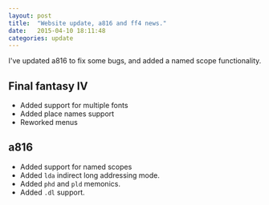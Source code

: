 ```yaml
---
layout: post
title:  "Website update, a816 and ff4 news."
date:   2015-04-10 18:11:48
categories: update
---
```


I've updated a816 to fix some bugs, and added a named scope functionality.

## Final fantasy IV

- Added support for multiple fonts
- Added place names support
- Reworked menus


## a816

- Added support for named scopes
- Added `lda` indirect long addressing mode.
- Added `phd` and `pld` memonics.
- Added `.dl` support.